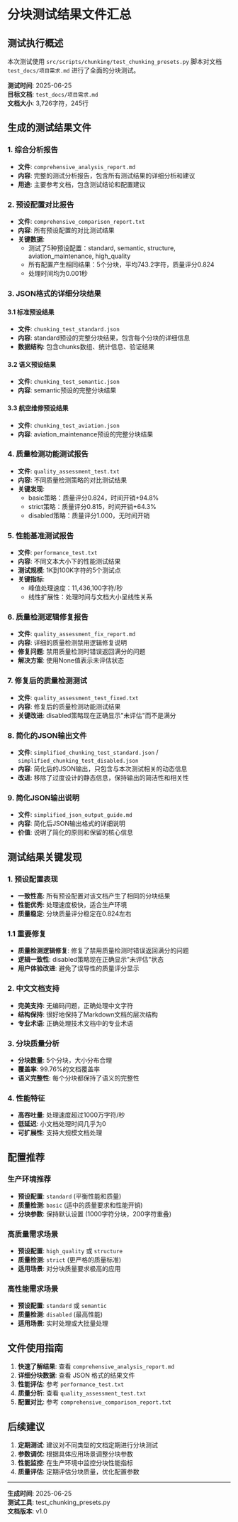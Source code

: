 # 分块测试结果文件汇总

## 测试执行概述

本次测试使用 `src/scripts/chunking/test_chunking_presets.py` 脚本对文档 `test_docs/项目需求.md` 进行了全面的分块测试。

**测试时间**: 2025-06-25  
**目标文档**: `test_docs/项目需求.md`  
**文档大小**: 3,726字符，245行  

## 生成的测试结果文件

### 1. 综合分析报告
- **文件**: `comprehensive_analysis_report.md`
- **内容**: 完整的测试分析报告，包含所有测试结果的详细分析和建议
- **用途**: 主要参考文档，包含测试结论和配置建议

### 2. 预设配置对比报告
- **文件**: `comprehensive_comparison_report.txt`
- **内容**: 所有预设配置的对比测试结果
- **关键数据**:
  - 测试了5种预设配置：standard, semantic, structure, aviation_maintenance, high_quality
  - 所有配置产生相同结果：5个分块，平均743.2字符，质量评分0.824
  - 处理时间均为0.001秒

### 3. JSON格式的详细分块结果

#### 3.1 标准预设结果
- **文件**: `chunking_test_standard.json`
- **内容**: standard预设的完整分块结果，包含每个分块的详细信息
- **数据结构**: 包含chunks数组、统计信息、验证结果

#### 3.2 语义预设结果
- **文件**: `chunking_test_semantic.json`
- **内容**: semantic预设的完整分块结果

#### 3.3 航空维修预设结果
- **文件**: `chunking_test_aviation.json`
- **内容**: aviation_maintenance预设的完整分块结果

### 4. 质量检测功能测试报告
- **文件**: `quality_assessment_test.txt`
- **内容**: 不同质量检测策略的对比测试结果
- **关键发现**:
  - basic策略：质量评分0.824，时间开销+94.8%
  - strict策略：质量评分0.815，时间开销+64.3%
  - disabled策略：质量评分1.000，无时间开销

### 5. 性能基准测试报告
- **文件**: `performance_test.txt`
- **内容**: 不同文本大小下的性能测试结果
- **测试规模**: 1K到100K字符的5个测试点
- **关键指标**:
  - 峰值处理速度：11,436,100字符/秒
  - 线性扩展性：处理时间与文档大小呈线性关系

### 6. 质量检测逻辑修复报告
- **文件**: `quality_assessment_fix_report.md`
- **内容**: 详细的质量检测禁用逻辑修复说明
- **修复问题**: 禁用质量检测时错误返回满分的问题
- **解决方案**: 使用None值表示未评估状态

### 7. 修复后的质量检测测试
- **文件**: `quality_assessment_test_fixed.txt`
- **内容**: 修复后的质量检测功能测试结果
- **关键改进**: disabled策略现在正确显示"未评估"而不是满分

### 8. 简化的JSON输出文件
- **文件**: `simplified_chunking_test_standard.json` / `simplified_chunking_test_disabled.json`
- **内容**: 简化后的JSON输出，只包含与本次测试相关的动态信息
- **改进**: 移除了过度设计的静态信息，保持输出的简洁性和相关性

### 9. 简化JSON输出说明
- **文件**: `simplified_json_output_guide.md`
- **内容**: 简化后JSON输出格式的详细说明
- **价值**: 说明了简化的原则和保留的核心信息

## 测试结果关键发现

### 1. 预设配置表现
- **一致性高**: 所有预设配置对该文档产生了相同的分块结果
- **性能优秀**: 处理速度极快，适合生产环境
- **质量稳定**: 分块质量评分稳定在0.824左右

### 1.1 重要修复
- **质量检测逻辑修复**: 修复了禁用质量检测时错误返回满分的问题
- **逻辑一致性**: disabled策略现在正确显示"未评估"状态
- **用户体验改进**: 避免了误导性的质量评分显示

### 2. 中文文档支持
- **完美支持**: 无编码问题，正确处理中文字符
- **结构保持**: 很好地保持了Markdown文档的层次结构
- **专业术语**: 正确处理技术文档中的专业术语

### 3. 分块质量分析
- **分块数量**: 5个分块，大小分布合理
- **覆盖率**: 99.76%的文档覆盖率
- **语义完整性**: 每个分块都保持了语义的完整性

### 4. 性能特征
- **高吞吐量**: 处理速度超过1000万字符/秒
- **低延迟**: 小文档处理时间几乎为0
- **可扩展性**: 支持大规模文档处理

## 配置推荐

### 生产环境推荐
- **预设配置**: `standard` (平衡性能和质量)
- **质量检测**: `basic` (适中的质量要求和性能开销)
- **分块参数**: 保持默认设置 (1000字符分块，200字符重叠)

### 高质量需求场景
- **预设配置**: `high_quality` 或 `structure`
- **质量检测**: `strict` (更严格的质量标准)
- **适用场景**: 对分块质量要求极高的应用

### 高性能需求场景
- **预设配置**: `standard` 或 `semantic`
- **质量检测**: `disabled` (最高性能)
- **适用场景**: 实时处理或大批量处理

## 文件使用指南

1. **快速了解结果**: 查看 `comprehensive_analysis_report.md`
2. **详细分块数据**: 查看 JSON 格式的结果文件
3. **性能评估**: 参考 `performance_test.txt`
4. **质量分析**: 查看 `quality_assessment_test.txt`
5. **配置对比**: 参考 `comprehensive_comparison_report.txt`

## 后续建议

1. **定期测试**: 建议对不同类型的文档定期进行分块测试
2. **参数调优**: 根据具体应用场景调整分块参数
3. **性能监控**: 在生产环境中监控分块性能指标
4. **质量评估**: 定期评估分块质量，优化配置参数

---

**生成时间**: 2025-06-25  
**测试工具**: test_chunking_presets.py  
**文档版本**: v1.0
